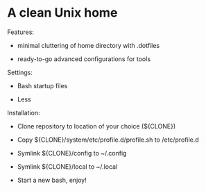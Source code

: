 # A clean Unix home

Features:

  - minimal cluttering of home directory with .dotfiles

  - ready-to-go advanced configurations for tools

Settings:

  - Bash startup files

  - Less

Installation:

  - Clone repository to location of your choice (${CLONE})

  - Copy ${CLONE}/system/etc/profile.d/profile.sh to /etc/profile.d

  - Symlink ${CLONE}/config to ~/.config

  - Symlink ${CLONE}/local to ~/.local

  - Start a new bash, enjoy!
